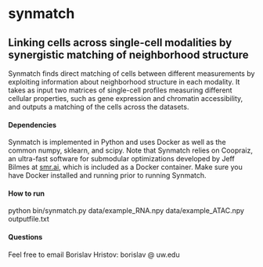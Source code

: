 # synmatch
## Linking cells across single-cell modalities by synergistic matching of neighborhood structure

Synmatch finds direct matching of cells between different measurements by exploiting information about neighborhood structure in each modality. It takes as input two matrices of single-cell profiles measuring different cellular properties, such as gene expression and chromatin accessibility, and outputs a matching of the cells across the datasets.


#### Dependencies
Synmatch is implemented in Python and uses Docker as well as the common numpy, sklearn, and scipy.
Note that Synmatch relies on Coopraiz, an ultra-fast software for submodular optimizations developed by Jeff Bilmes at [smr.ai](https://smr.ai/), which is included as a Docker container. Make sure you have Docker installed and running prior to running Synmatch.


#### How to run
python bin/synmatch.py data/example\_RNA.npy data/example\_ATAC.npy outputfile.txt


#### Questions
Feel free to email Borislav Hristov: borislav @ uw.edu 